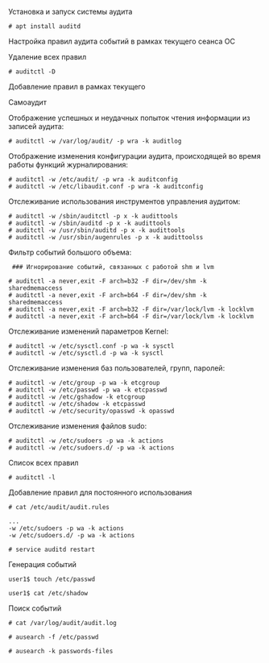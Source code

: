 Установка и запуск системы аудита

```
# apt install auditd
```

Настройка правил аудита событий в рамках текущего сеанса ОС

Удаление всех правил
```
# auditctl -D
```
Добавление правил в рамках текущего

Самоаудит

Отображение успешных и неудачных попыток чтения информации из записей аудита:
```
# auditctl -w /var/log/audit/ -p wra -k auditlog
```
Отображение изменения конфигурации аудита, происходящей во время работы функций журналирования:
```
# auditctl -w /etc/audit/ -p wra -k auditconfig 
# auditctl -w /etc/libaudit.conf -p wra -k auditconfig
```
Отслеживание использования инструментов управления аудитом:
```
# auditctl -w /sbin/auditctl -p x -k audittools 
# auditctl -w /sbin/auditd -p x -k audittools 
# auditctl -w /usr/sbin/auditd -p x -k audittools 
# auditctl -w /usr/sbin/augenrules -p x -k audittoolss
```
Фильтр событий большого объема:
```
 ### Игнорирование событий, связанных с работой shm и lvm 
 
# auditctl -a never,exit -F arch=b32 -F dir=/dev/shm -k sharedmemaccess
# auditctl -a never,exit -F arch=b64 -F dir=/dev/shm -k sharedmemaccess
# auditctl -a never,exit -F arch=b32 -F dir=/var/lock/lvm -k locklvm
# auditctl -a never,exit -F arch=b64 -F dir=/var/lock/lvm -k locklvm
```
Отслеживание изменений параметров Kernel:
```
# auditctl -w /etc/sysctl.conf -p wa -k sysctl
# auditctl -w /etc/sysctl.d -p wa -k sysctl
```

Отслеживание изменения баз пользователей, групп, паролей:
```
# auditctl -w /etc/group -p wa -k etcgroup
# auditctl -w /etc/passwd -p wa -k etcpasswd
# auditctl -w /etc/gshadow -k etcgroup
# auditctl -w /etc/shadow -k etcpasswd
# auditctl -w /etc/security/opasswd -k opasswd
```
Отслеживание изменения файлов sudo:
```
# auditctl -w /etc/sudoers -p wa -k actions
# auditctl -w /etc/sudoers.d/ -p wa -k actions
```
Список всех правил
```
# auditctl -l
```
Добавление правил для постоянного использования
```
# cat /etc/audit/audit.rules
```

```
...
-w /etc/sudoers -p wa -k actions
-w /etc/sudoers.d/ -p wa -k actions
```
```
# service auditd restart
```
Генерация событий
```
user1$ touch /etc/passwd

user1$ cat /etc/shadow
```
Поиск событий
```
# cat /var/log/audit/audit.log

# ausearch -f /etc/passwd

# ausearch -k passwords-files
```
